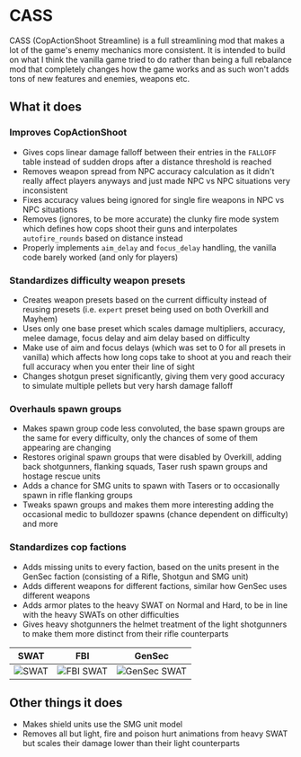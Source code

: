 # CASS

CASS (CopActionShoot Streamline) is a full streamlining mod that makes a lot of the game's enemy mechanics more consistent. It is intended to build on what I think the vanilla game tried to do rather than being a full rebalance mod that completely changes how the game works and as such won't adds tons of new features and enemies, weapons etc.

## What it does

### Improves CopActionShoot

- Gives cops linear damage falloff between their entries in the ``FALLOFF`` table instead of sudden drops after a distance threshold is reached
- Removes weapon spread from NPC accuracy calculation as it didn't really affect players anyways and just made NPC vs NPC situations very inconsistent
- Fixes accuracy values being ignored for single fire weapons in NPC vs NPC situations
- Removes (ignores, to be more accurate) the clunky fire mode system which defines how cops shoot their guns and interpolates ``autofire_rounds`` based on distance instead
- Properly implements ``aim_delay`` and ``focus_delay`` handling, the vanilla code barely worked (and only for players)

### Standardizes difficulty weapon presets

- Creates weapon presets based on the current difficulty instead of reusing presets (i.e. ``expert`` preset being used on both Overkill and Mayhem)
- Uses only one base preset which scales damage multipliers, accuracy, melee damage, focus delay and aim delay based on difficulty
- Make use of aim and focus delays (which was set to 0 for all presets in vanilla) which affects how long cops take to shoot at you and reach their full accuracy when you enter their line of sight
- Changes shotgun preset significantly, giving them very good accuracy to simulate multiple pellets but very harsh damage falloff

### Overhauls spawn groups

- Makes spawn group code less convoluted, the base spawn groups are the same for every difficulty, only the chances of some of them appearing are changing
- Restores original spawn groups that were disabled by Overkill, adding back shotgunners, flanking squads, Taser rush spawn groups and hostage rescue units
- Adds a chance for SMG units to spawn with Tasers or to occasionally spawn in rifle flanking groups
- Tweaks spawn groups and makes them more interesting adding the occasional medic to bulldozer spawns (chance dependent on difficulty) and more

### Standardizes cop factions

- Adds missing units to every faction, based on the units present in the GenSec faction (consisting of a Rifle, Shotgun and SMG unit)
- Adds different weapons for different factions, similar how GenSec uses different weapons
- Adds armor plates to the heavy SWAT on Normal and Hard, to be in line with the heavy SWATs on other difficulties
- Gives heavy shotgunners the helmet treatment of the light shotgunners to make them more distinct from their rifle counterparts

|SWAT|FBI|GenSec|
|:---:|:---:|:---:|
|![SWAT](https://cdn.discordapp.com/attachments/368375218403803146/651486962468913152/20191203191435_1.jpg)|![FBI SWAT](https://cdn.discordapp.com/attachments/368375218403803146/651486972472328193/20191203191447_1.jpg)|![GenSec SWAT](https://cdn.discordapp.com/attachments/368375218403803146/651486986645012510/20191203191459_1.jpg)|

## Other things it does

- Makes shield units use the SMG unit model
- Removes all but light, fire and poison hurt animations from heavy SWAT but scales their damage lower than their light counterparts
